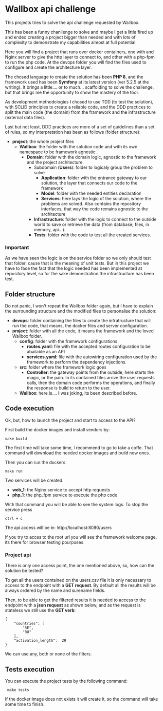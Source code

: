 # Wallbox api challenge

This projects tries to solve the api challenge requested by Wallbox.

This has been a funny chanllenge to solve and maybe I get a little fired up and ended creating a project bigger than needed and with lots of complexity to demonstrate my capabilities almost at full potential.

Here you will find a project that runs over docker containers, one with and Nginx server to give the http layer to connect to, and other with a php-fpm to run the php code. At the devops folder you will find the files used to configure and create the architecture layer. 

The chosed language to create the solution has been **PHP 8**, and the framework used has been **Symfony** at its latest version (ver 5.2.5 at the writing). It brings a little.... or to much... scaffolding to solve the challenge, but that brings me the opportunity to show the mastery of the tool.

As development methodologies I chosed to use TDD (to test the solution), with SOLID principles to create a reliable code, and the DDD practices to split the main code (the domain) from the framework and the infrastructure (external data files).

Last but not least, DDD practices are more of a set of guidelines than a set of rules, so my interpretation has been as follows (folder structure):
	
 - **project**: the whole project files
	 - **Wallbox**: the folder with the solution code and with its own namespace to be framework agnostic.
		 - **Domain**: folder with the domain logic, agnostic to the framework and the project architecture.
			 - Subdomain (**Users**): folder to logicaly group the problem to solve
				 - **Application**: folder with the entrance gateway to our solution, the layer that connects our code to the framework
				 - **Model**: folder with the needed entities declaration
				 - **Services**: here lays the logic of the solution, where the problems are solved. Also contains the repository interfaces, that way the code remains agnostic to the architecture
			 - **Infrastructure**: folder with the logic to connect to the outside world to save or retrieve the data (from database, files, in memory, api...).
			 - **Tests**: folder with the code to test all the created services. 

### Important

As we have seen the logic is on the service folder so we only should test that folder, cause that is the meaning of unit tests. But in this project we have to face the fact that the logic needed has been implemented at repository level, so for the sake demonstration the infrastructure has been test. 

## Folder structure

Do not panic, I won't repeat the Wallbox folder again, but I have to explain the surrounding structure and the modified files to personalise the solution:
- **devops**: folder containing the files to create the infratructure that will run the code, that means, the docker files and server configuration.
- **project**: folder with all the code, it means the framework and the loved Wallbox folder.
  - **config**: folder with the framework configurations
    - **routes.yaml**: file with the accepted routes configuration to be abailable as an API
    - **services.yaml**: file with the autowiring configuration used by the framework to perform the dependency injections.
  - **src**: folder where the framework logic goes
    - **Controller**: the gateway points from the outside, here starts the magic, or the pain. In its contained files arrive the user requests calls, then the domain code performs the operations, and finally the  response is build to return to the user.
  - **Wallbox**: here is.... I was joking, its been described before.

## Code execution

Ok, but, how to launch the project and start to access to the API?

First build the docker images and install vendors by: 

    make build

The first time will take some time, I recommend to go to take a coffe. That command will download the needed docker images and build new ones.

Then you can run the dockers:

    make run

Two services will be created:

 - **web_1**: the Nginx service to accept http requests
 - **php_1**: the php_fpm service to execute the php code

With that command you will be able to see the system logs. To stop the service press

    ctrl + c

The api access will be in:
http://localhost:8080/users

If you try to acces to the root url you will see the framework welcome page, its there for browser testing pourposes.

### Project api

There is only one access point, the one mentioned above, so, how can the solution be tested?

To get all the users contained on the users.csv file it is only necessary to access to the endpoint with a **GET request**. By default all the results will be always ordered by the name and surename fields.

Then, to be able to get the filtered results it is needed to access to the endpoint with a **json request** as shown below, and as the request is stateless we still use the **GET verb**:

    {
	    "countries": [
		    "SE",
		    "RU"
	    ],
	    "activation_length":  29
    }

We can use any, both or none of the filters.

 ## Tests execution

 You can execute the project tests by the following command:

     make tests

If the docker image does not exists it will create it, so the command will take some time to finish.
